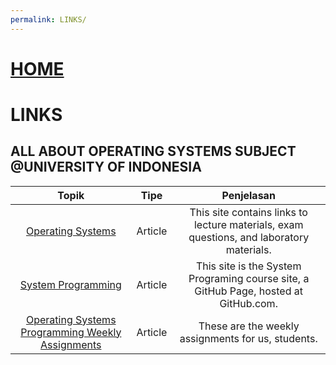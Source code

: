 ```yaml
---
permalink: LINKS/
---
```


# [HOME](../)

# LINKS

## ALL ABOUT OPERATING SYSTEMS SUBJECT @UNIVERSITY OF INDONESIA
| Topik | Tipe | Penjelasan |
|:--:|:--:|:--:|
| [Operating Systems](https://os.vlsm.org/) | Article | This site contains links to lecture materials, exam questions, and laboratory materials. |
| [System Programming](https://sp.vlsm.org/) | Article | This site is the System Programing course site, a GitHub Page, hosted at GitHub.com. |
| [Operating Systems Programming Weekly Assignments](https://demos.vlsm.org/) | Article | These are the weekly assignments for us, students. |

